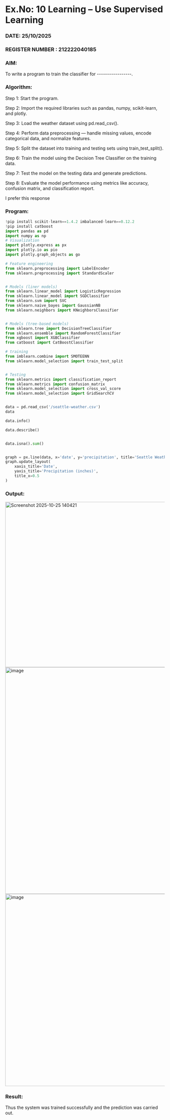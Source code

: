 # Ex.No: 10 Learning – Use Supervised Learning  
### DATE: 25/10/2025                                                                     
### REGISTER NUMBER : 212222040185
### AIM: 
To write a program to train the classifier for -----------------.
###  Algorithm:
Step 1: Start the program.

Step 2: Import the required libraries such as pandas, numpy, scikit-learn, and plotly.

Step 3: Load the weather dataset using pd.read_csv().

Step 4: Perform data preprocessing — handle missing values, encode categorical data, and normalize features.

Step 5: Split the dataset into training and testing sets using train_test_split().

Step 6: Train the model using the Decision Tree Classifier on the training data.

Step 7: Test the model on the testing data and generate predictions.

Step 8: Evaluate the model performance using metrics like accuracy, confusion matrix, and classification report.

I prefer this response
### Program:
```py
!pip install scikit-learn==1.4.2 imbalanced-learn==0.12.2
!pip install catboost
import pandas as pd
import numpy as np
# Visualization
import plotly.express as px
import plotly.io as pio
import plotly.graph_objects as go

# Feature engineering
from sklearn.preprocessing import LabelEncoder
from sklearn.preprocessing import StandardScaler


# Models (liner models)
from sklearn.linear_model import LogisticRegression
from sklearn.linear_model import SGDClassifier
from sklearn.svm import SVC
from sklearn.naive_bayes import GaussianNB
from sklearn.neighbors import KNeighborsClassifier


# Models (tree-based models)
from sklearn.tree import DecisionTreeClassifier
from sklearn.ensemble import RandomForestClassifier
from xgboost import XGBClassifier
from catboost import CatBoostClassifier

# training
from imblearn.combine import SMOTEENN
from sklearn.model_selection import train_test_split


# Testing
from sklearn.metrics import classification_report
from sklearn.metrics import confusion_matrix
from sklearn.model_selection import cross_val_score
from sklearn.model_selection import GridSearchCV


data = pd.read_csv('/seattle-weather.csv')
data

data.info()

data.describe()


data.isna().sum()


graph = px.line(data, x='date', y='precipitation', title='Seattle Weather Precipitation Over Time')
graph.update_layout(
    xaxis_title='Date',
    yaxis_title='Precipitation (inches)',
    title_x=0.5
)
```
### Output:
<img width="852" height="523" alt="Screenshot 2025-10-25 140421" src="https://github.com/user-attachments/assets/01a3c75d-0055-45ce-9aa5-25519e0c6f27" />
<img width="791" height="717" alt="image" src="https://github.com/user-attachments/assets/528b223d-ef87-4367-90d7-cf6a02c9915c" />
<img width="1441" height="608" alt="image" src="https://github.com/user-attachments/assets/4f1c8f1a-3b59-41a1-99e9-e0c6c097a140" />



### Result:
Thus the system was trained successfully and the prediction was carried out.
